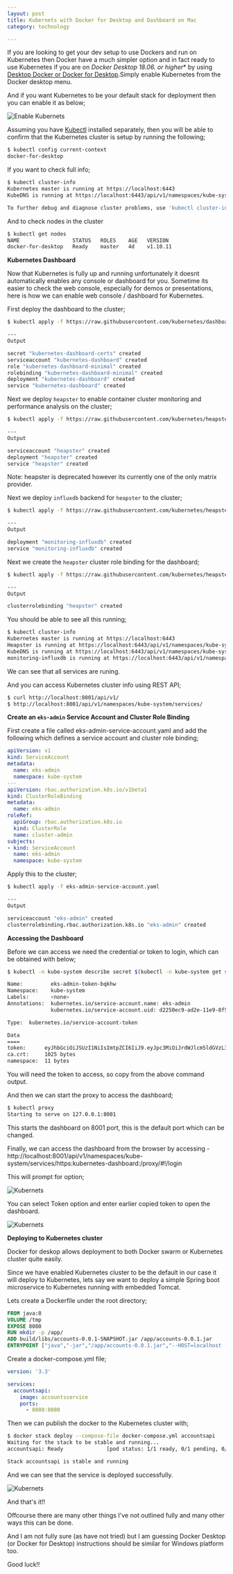 ```yaml
---
layout: post
title: Kubernets with Docker for Desktop and Dashboard on Mac
category: technology

---
```


If you are looking to get your dev setup to use Dockers and run on Kubernetes then Docker have a much simpler option and in fact ready to use Kubernetes if you are on **Docker Desktop 18.06.* or higher** by using [Desktop Docker or Docker for Desktop](https://www.docker.com/products/docker-desktop).Simply enable Kubernetes from the Docker desktop menu.

And if you want Kubernetes to be your default stack for deployment then you can enable it as below;

![Enable Kubernets](https://manmohanp.github.io/assets/img/docker-for-desktop-enable-kube.png)

Assuming you have [Kubectl](https://kubernetes.io/docs/tasks/tools/install-kubectl/) installed separately, then you will be able to confirm that the Kubernetes cluster is setup by running the following;

```bash
$ kubectl config current-context
docker-for-desktop
```

If you want to check full info;

```bash
$ kubectl cluster-info
Kubernetes master is running at https://localhost:6443
KubeDNS is running at https://localhost:6443/api/v1/namespaces/kube-system/services/kube-dns:dns/proxy

To further debug and diagnose cluster problems, use 'kubectl cluster-info dump'.
```

And to check nodes in the cluster

```bash
$ kubectl get nodes
NAME                 STATUS   ROLES    AGE   VERSION
docker-for-desktop   Ready    master   4d    v1.10.11
```



**Kubernetes Dashboard**

Now that Kubernetes is fully up and running unfortunately it doesnt automatically enables any console or dashboard for you. Sometime its easier to check the web console, especially for demos or presentations, here is how we can enable web console / dashboard for Kubernetes.

First deploy the  dashboard to the cluster;

```bash
$ kubectl apply -f https://raw.githubusercontent.com/kubernetes/dashboard/v1.10.1/src/deploy/recommended/kubernetes-dashboard.yaml

---
Output

secret "kubernetes-dashboard-certs" created
serviceaccount "kubernetes-dashboard" created
role "kubernetes-dashboard-minimal" created
rolebinding "kubernetes-dashboard-minimal" created
deployment "kubernetes-dashboard" created
service "kubernetes-dashboard" created
```



Next we deploy `heapster` to enable container cluster monitoring and performance analysis on the cluster;

```bash
$ kubectl apply -f https://raw.githubusercontent.com/kubernetes/heapster/master/deploy/kube-config/influxdb/heapster.yaml

---
Output

serviceaccount "heapster" created
deployment "heapster" created
service "heapster" created
```

Note: heapster is deprecated however its currently one of the only matrix provider.

Next we deploy `influxdb` backend for `heapster` to the cluster;

```bash
$ kubectl apply -f https://raw.githubusercontent.com/kubernetes/heapster/master/deploy/kube-config/influxdb/influxdb.yaml

---
Output

deployment "monitoring-influxdb" created
service "monitoring-influxdb" created
```

Next we create the `heapster` cluster role binding for the dashboard;

```bash
$ kubectl apply -f https://raw.githubusercontent.com/kubernetes/heapster/master/deploy/kube-config/rbac/heapster-rbac.yaml

---
Output

clusterrolebinding "heapster" created
```

You should be able to see all this running;

```bash
$ kubectl cluster-info
Kubernetes master is running at https://localhost:6443
Heapster is running at https://localhost:6443/api/v1/namespaces/kube-system/services/heapster/proxy
KubeDNS is running at https://localhost:6443/api/v1/namespaces/kube-system/services/kube-dns:dns/proxy
monitoring-influxdb is running at https://localhost:6443/api/v1/namespaces/kube-system/services/monitoring-influxdb/proxy
```

We can see that all services are runing.

And you can access Kubernetes cluster info using REST API;

```bash
$ curl http://localhost:8001/api/v1/
$ http://localhost:8001/api/v1/namespaces/kube-system/services/
```



**Create an `eks-admin` Service Account and Cluster Role Binding**

First create a file called eks-admin-service-account.yaml and add the following which defines a service account and cluster role binding;

```yaml
apiVersion: v1
kind: ServiceAccount
metadata:
  name: eks-admin
  namespace: kube-system
---
apiVersion: rbac.authorization.k8s.io/v1beta1
kind: ClusterRoleBinding
metadata:
  name: eks-admin
roleRef:
  apiGroup: rbac.authorization.k8s.io
  kind: ClusterRole
  name: cluster-admin
subjects:
- kind: ServiceAccount
  name: eks-admin
  namespace: kube-system
```

Apply this to the cluster;

```bash
$ kubectl apply -f eks-admin-service-account.yaml

---
Output

serviceaccount "eks-admin" created
clusterrolebinding.rbac.authorization.k8s.io "eks-admin" created
```



**Accessing the Dashboard**

Before we can access we need the credential or token to login, which can be obtained with below;

```bash
$ kubectl -n kube-system describe secret $(kubectl -n kube-system get secret | grep eks-admin | awk '{print $1}')

Name:         eks-admin-token-bqkhw
Namespace:    kube-system
Labels:       <none>
Annotations:  kubernetes.io/service-account.name: eks-admin
              kubernetes.io/service-account.uid: d2250ec9-ad2e-11e9-8f5f-025000000001

Type:  kubernetes.io/service-account-token

Data
====
token:      eyJhbGciOiJSUzI1NiIsImtpZCI6IiJ9.eyJpc3MiOiJrdWJlcm5ldGVzL3NlcnZpY2VhY2NvdW50Iiwia3ViZXJuZXRlcy5pby9zZXJ2aWNlYWNjb3VudC9uYW1lc3BhY2UiOiJrdWJlLXN5c3RlbSIsImt1YmVybmV0ZXMuaW8vc2VydmljZWFjY291bnQvc2VjcmV0Lm5hbWUiOiJla3MtYWRtaW4tdG9rZW4tYnFraHciLCJrdWJlcm5ldGVzLmlvL3NlcnZpY2VhY2NvdW50L3NlcnZpY2UtYWNjb3VudC5uYW1lIjoiZWtzLWFkbWluIiwia3ViZXJuZXRlcy5pby9zZXJ2aWNlYWNjb3VudC9zZXJ2aWNlLWFjY291bnQudWlkIjoiZDIyNTBlYzktYWQyZS0xMWU5LThmNWYtMDI1MDAwMDAwMDAxIiwic3ViIjoic3lzdGVtOnNlcnZpY2VhY2NvdW50Omt1YmUtc3lzdGVtOmVrcy1hZG1pbiJ9.drpHB_Rjm7g0y2OlUz_wf9K2kJZTQcboVXbhDQxzkRIkO2LtJ5cCrXFVj7vMM_zYRAgWO8d9MQjyCIvRR4Zg6ELIHR9DfpQZbPVaemEu7Eaq-BcZ0oK1hqt2XzjWA1u4KU1Bhb4YfnTOsoeVJ2fweGmcay6eenQMi2DjUocjmZO6vIItsfAyaHV1_vU7KAbpsTIxinXVbCIy43P1UFL-yIu_ZGk5QB0C884ZzoEZP3Z44BD-QHQYh0eKagEXO8bJfM9JG75G5ysCLiIgiQ9xKfHJ_TCyT7CNdCdZbB8yL1-2xCagMAb3DaVtmHOL8-KrNGsqfMZjLWH2Fn-3gexeHA
ca.crt:     1025 bytes
namespace:  11 bytes
```

You will need the token to access, so copy from the above command output.

And then we can start the proxy to access the dashboard;

```bash
$ kubectl proxy
Starting to serve on 127.0.0.1:8001
```

This starts the dashboard on 8001 port, this is the default port which can be changed.

Finally, we can access the dashboard from the browser by accessing - http://localhost:8001/api/v1/namespaces/kube-system/services/https:kubernetes-dashboard:/proxy/#!/login

This will prompt for option;

![Kubernets](https://manmohanp.github.io/assets/img/kube-dashboard-login.png)



You can select Token option and enter earlier copied token to open the dashboard.

![Kubernets](https://manmohanp.github.io/assets/img/Overview-Kubernetes-Dashboard.png)



**Deploying to Kubernetes cluster**

Docker for deskop allows deployment to both Docker swarm or Kubernetes cluster quite easily.

Since we have enabled Kubernetes cluster to be the default in our case it will deploy to Kubernetes, lets say we want to deploy a simple Spring boot microservice to Kubernetes running with embedded Tomcat.

Lets create a Dockerfile under the root directory;

```dockerfile
FROM java:8
VOLUME /tmp
EXPOSE 8080
RUN mkdir -p /app/
ADD build/libs/accounts-0.0.1-SNAPSHOT.jar /app/accounts-0.0.1.jar
ENTRYPOINT ["java","-jar","/app/accounts-0.0.1.jar","--HOST=localhost --PORT=8080 --consul.agent.host=host.docker.internal --consul.agent.port=8500"]
```

Create a docker-compose.yml file;

```yaml
version: '3.3'

services:
  accountsapi:
    image: accountsservice
    ports:
      - 8080:8080
```

Then we can publish the docker to the Kubernetes cluster with;

```bash
$ docker stack deploy --compose-file docker-compose.yml accountsapi
Waiting for the stack to be stable and running...
accountsapi: Ready              [pod status: 1/1 ready, 0/1 pending, 0/1 failed]

Stack accountsapi is stable and running

```

And we can see that the service is deployed successfully.

![Kubernets](https://manmohanp.github.io/assets/img/Overview-Kubernetes-Dashboard-deployed-service.png)



And that's it!!

Offcourse there are many other things I've not outlined fully and many other ways this can be done.

And I am not fully sure (as have not tried) but I am guessing Docker Desktop (or Docker for Desktop) instructions should be similar for Windows platform too.

Good luck!!
